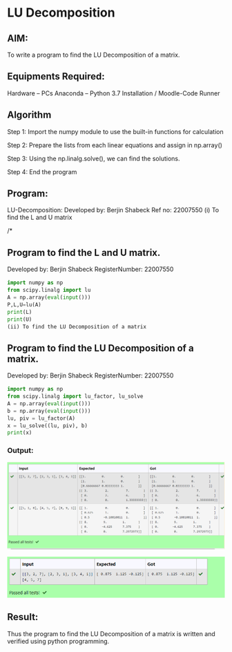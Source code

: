# LU Decomposition 

## AIM:
To write a program to find the LU Decomposition of a matrix.

## Equipments Required:
Hardware – PCs
Anaconda – Python 3.7 Installation / Moodle-Code Runner
## Algorithm
Step 1: Import the numpy module to use the built-in functions for calculation

Step 2: Prepare the lists from each linear equations and assign in np.array()

Step 3: Using the np.linalg.solve(), we can find the solutions.

Step 4: End the program

## Program:
LU-Decomposition:
 Developed by: Berjin Shabeck
 Ref no: 22007550
(i) To find the L and U matrix

/*
## Program to find the L and U matrix.
Developed by: Berjin Shabeck
RegisterNumber: 22007550
``` python
import numpy as np
from scipy.linalg import lu
A = np.array(eval(input()))
P,L,U=lu(A)
print(L)
print(U)
(ii) To find the LU Decomposition of a matrix
```
 ## Program to find the LU Decomposition of a matrix.
 Developed by: Berjin Shabeck
 RegisterNumber: 22007550
``` python
import numpy as np 
from scipy.linalg import lu_factor, lu_solve
A = np.array(eval(input()))
b = np.array(eval(input()))
lu, piv = lu_factor(A)
x = lu_solve((lu, piv), b)
print(x)
```
### Output:

![lu decomposition](./ludec.png)

![lu decomposition](./ludecomposition.png)


## Result:
Thus the program to find the LU Decomposition of a matrix is written and verified using python programming.

